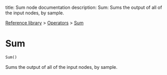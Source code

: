 title: Sum node documentation
description: Sum: Sums the output of all of the input nodes, by sample.

[Reference library](../../index.md) > [Operators](../index.md) > [Sum](index.md)

# Sum

```python
Sum()
```

Sums the output of all of the input nodes, by sample.

